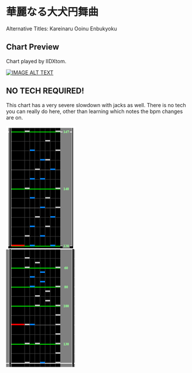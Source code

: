 # 華麗なる大犬円舞曲

Alternative Titles: Kareinaru Ooinu Enbukyoku

## Chart Preview
Chart played by IIDXtom.

[![IMAGE ALT TEXT](http://img.youtube.com/vi/85g77xTL8Bw/0.jpg)](https://youtu.be/85g77xTL8Bw?t=104 "beatmania IIDX 27 HEROIC VERSE 華麗なる大犬円舞曲 SPA 正規")

## NO TECH REQUIRED!

This chart has a very severe slowdown with jacks as well. There is no tech you can really do here, other than learning which notes the bpm changes are on.

![Wiktoria lol](wiktoria.png "big dog 2")
